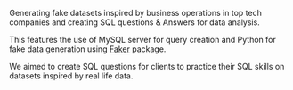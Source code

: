 Generating fake datasets inspired by business operations in top tech companies and creating SQL questions & Answers for data analysis.

This features the use of MySQL server for query creation and Python for fake data generation using 
[Faker](https://faker.readthedocs.io/en/master/) package.

We aimed to create SQL questions for clients to practice their SQL skills on datasets inspired by real life data.

